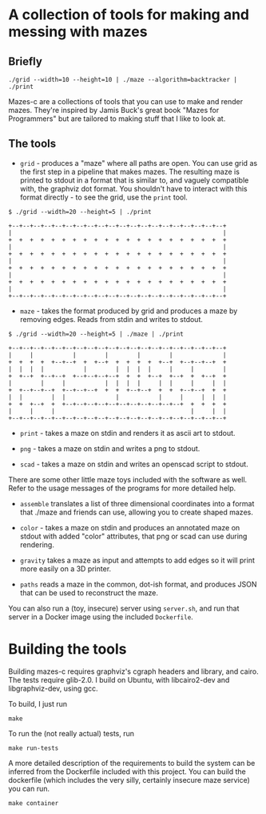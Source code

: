 # A collection of tools for making and messing with mazes

## Briefly

    ./grid --width=10 --height=10 | ./maze --algorithm=backtracker | ./print

Mazes-c are a collections of tools that you can use to make and render
mazes. They're inspired by Jamis Buck's great book "Mazes for
Programmers" but are tailored to making stuff that I like to
look at.

## The tools

- `grid` - produces a "maze" where all paths are open. You can use
  grid as the first step in a pipeline that makes mazes. The resulting
  maze is printed to stdout in a format that is similar to, and
  vaguely compatible with, the graphviz dot format. You shouldn't have
  to interact with this format directly - to see the grid, use the
  `print` tool.

```
$ ./grid --width=20 --height=5 | ./print

+--+--+--+--+--+--+--+--+--+--+--+--+--+--+--+--+--+--+--+--+
|                                                           |
+  +  +  +  +  +  +  +  +  +  +  +  +  +  +  +  +  +  +  +  +
|                                                           |
+  +  +  +  +  +  +  +  +  +  +  +  +  +  +  +  +  +  +  +  +
|                                                           |
+  +  +  +  +  +  +  +  +  +  +  +  +  +  +  +  +  +  +  +  +
|                                                           |
+  +  +  +  +  +  +  +  +  +  +  +  +  +  +  +  +  +  +  +  +
|                                                           |
+--+--+--+--+--+--+--+--+--+--+--+--+--+--+--+--+--+--+--+--+
```

- `maze` - takes the format produced by grid and produces a maze by
  removing edges. Reads from stdin and writes to stdout.

```
$ ./grid --width=20 --height=5 | ./maze | ./print

+--+--+--+--+--+--+--+--+--+--+--+--+--+--+--+--+--+--+--+--+
|     |           |        |        |        |              |
+  +  +  +  +--+--+  +  +--+  +  +  +  +  +--+  +--+--+--+  +
|  |  |  |           |        |  |  |  |     |     |        |
+  +--+  +--+--+  +--+--+--+--+  +  +  +--+  +--+  +  +--+  +
|        |     |           |  |  |  |     |  |     |     |  |
+  +--+--+--+  +--+--+--+  +  +  +--+--+  +  +  +--+--+  +  +
|  |        |  |              |           |     |     |  |  |
+  +  +--+  +  +--+--+--+--+--+--+--+--+--+--+--+  +  +  +  +
|     |     |                                      |     |  |
+--+--+--+--+--+--+--+--+--+--+--+--+--+--+--+--+--+--+--+--+
```

- `print` - takes a maze on stdin and renders it as ascii art to
  stdout.

- `png` - takes a maze on stdin and writes a png to stdout.

- `scad` - takes a maze on stdin and writes an openscad script to
  stdout.

There are some other little maze toys included with the software as well.
Refer to the usage messages of the programs for more detailed help.

- `assemble` translates a list of three dimensional coordinates into
  a format that ./maze and friends can use, allowing you to create shaped
  mazes.

- `color` - takes a maze on stdin and produces an annotated maze on
  stdout with added "color" attributes, that png or scad can use
  during rendering.

- `gravity` takes a maze as input and attempts to add edges so it will
  print more easily on a 3D printer.

- `paths` reads a maze in the common, dot-ish format, and produces
  JSON that can be used to reconstruct the maze.

You can also run a (toy, insecure) server using `server.sh`, and run
that server in a Docker image using the included `Dockerfile`.

# Building the tools

Building mazes-c requires graphviz's cgraph headers and library, and
cairo. The tests require glib-2.0. I build on Ubuntu, with
libcairo2-dev and libgraphviz-dev, using gcc.

To build, I just run

    make

To run the (not really actual) tests, run

    make run-tests

A more detailed description of the requirements to build the system
can be inferred from the Dockerfile included with this project. You
can build the dockerfile (which includes the very silly, certainly
insecure maze service) you can run.

    make container

